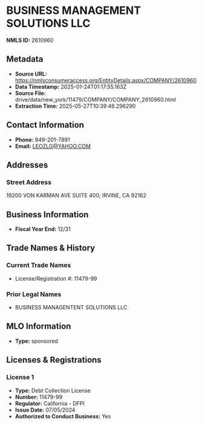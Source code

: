 # BUSINESS MANAGEMENT SOLUTIONS LLC

**NMLS ID:** 2610960

## Metadata
- **Source URL:** https://nmlsconsumeraccess.org/EntityDetails.aspx/COMPANY/2610960
- **Data Timestamp:** 2025-01-24T01:17:55.163Z
- **Source File:** drive/data/new_york/11479/COMPANY/COMPANY_2610960.html
- **Extraction Time:** 2025-05-27T10:39:46.296290

## Contact Information
- **Phone:** 949-201-7891
- **Email:** LEOZLG@YAHOO.COM

## Addresses
### Street Address
19200 VON KARMAN AVE SUITE 400; IRVINE, CA 92162

## Business Information
- **Fiscal Year End:** 12/31

## Trade Names & History
### Current Trade Names
- License/Registration #: 11479-99

### Prior Legal Names
- BUSINESS MANAGENTENT SOLUTIONS LLC

## MLO Information
- **Type:** sponsored

## Licenses & Registrations

### License 1
- **Type:** Debt Collection License
- **Number:** 11479-99
- **Regulator:** California - DFPI
- **Issue Date:** 07/05/2024
- **Authorized to Conduct Business:** Yes
